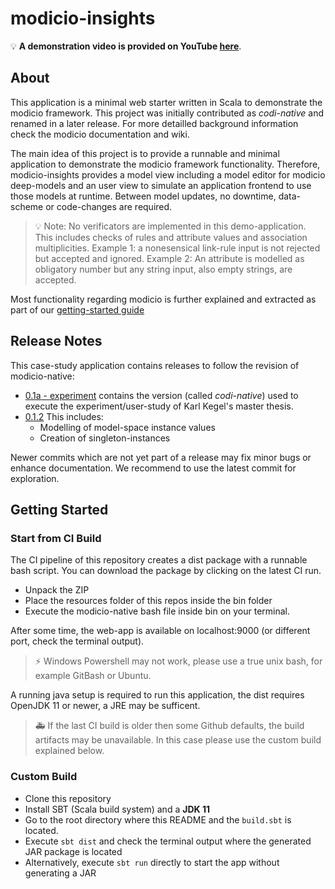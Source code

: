 # modicio-insights

:bulb: **A demonstration video is provided on YouTube [here](https://youtu.be/wL5HmuD2zJg)**.

## About

This application is a minimal web starter written in Scala to demonstrate the modicio framework. This project was initially contributed as *codi-native* and renamed in a later release. For more detailled background information check the modicio documentation and wiki.

The main idea of this project is to provide a runnable and minimal application to demonstrate the modicio framework functionality. Therefore, modicio-insights provides a model view including a model editor for modicio deep-models and an user view to simulate an application frontend to use those models at runtime. Between model updates, no downtime, data-scheme or code-changes are required.

> :bulb: Note: No verificators are implemented in this demo-application. This includes checks of rules and attribute values and association multiplicities. Example 1: a nonesensical link-rule input is not rejected but accepted and ignored. Example 2: An attribute is modelled as obligatory number but any string input, also empty strings, are accepted.

Most functionality regarding modicio is further explained and extracted as part of our [getting-started guide](https://github.com/modicio/modicio/wiki/Getting-Started)

## Release Notes

This case-study application contains releases to follow the revision of modicio-native:

* [0.1a - experiment](https://github.com/modicio/modicio-insights/releases/tag/0.1a) contains the version (called *codi-native*) used to execute the experiment/user-study of Karl Kegel's master thesis.
* [0.1.2](https://github.com/modicio/modicio-insights/releases/tag/0.1.2) This includes: 
   * Modelling of model-space instance values
   * Creation of singleton-instances
   
Newer commits which are not yet part of a release may fix minor bugs or enhance documentation. We recommend to use the latest commit for exploration.

## Getting Started

### Start from CI Build

The CI pipeline of this repository creates a dist package with a runnable bash script. You can download the package by clicking on the latest CI run. 
* Unpack the ZIP
* Place the resources folder of this repos inside the bin folder
* Execute the modicio-native bash file inside bin on your terminal. 

After some time, the web-app is available on localhost:9000 (or different port, check the terminal output).

> :zap: Windows Powershell may not work, please use a true unix bash, for example GitBash or Ubuntu.

A running java setup is required to run this application, the dist requires OpenJDK 11 or newer, a JRE may be sufficent.

> :ambulance: If the last CI build is older then some Github defaults, the build artifacts may be unavailable. In this case please use the custom build explained below.

###  Custom Build

* Clone this repository
* Install SBT (Scala build system) and a **JDK 11**
* Go to the root directory where this README and the ``build.sbt`` is located.
* Execute ``sbt dist`` and check the terminal output where the generated JAR package is located
* Alternatively, execute ``sbt run`` directly to start the app without generating a JAR
